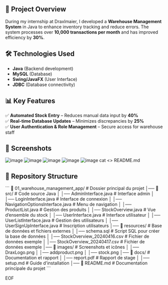 ## 📌 Project Overview
During my internship at Draxlmaier, I developed a **Warehouse Management System** in Java to enhance inventory tracking and reduce errors.
The system processes over **10,000 transactions per month** and has improved efficiency by **30%**.

## 🛠 Technologies Used
- **Java** (Backend development)
- **MySQL** (Database)
- **Swing/JavaFX** (User Interface)
- **JDBC** (Database connectivity)

## 📊 Key Features
✅ **Automated Stock Entry** – Reduces manual data input by **40%**  
✅ **Real-time Database Updates** – Minimizes discrepancies by **25%**  
✅ **User Authentication & Role Management** – Secure access for warehouse staff  

## 📸 Screenshots
![image](https://github.com/user-attachments/assets/66976c7b-fb78-47ca-b64a-1f81ce176dce)
![image](https://github.com/user-attachments/assets/7fb15dc0-ddfe-4072-9673-61d64201c5f9)
![image](https://github.com/user-attachments/assets/102e9794-aaaa-4022-b70d-63cdb3e0ac97)
![image](https://github.com/user-attachments/assets/549f85e1-2043-41c9-8dda-2713fa6e92db)
![image](https://github.com/user-attachments/assets/92580526-4c86-4b45-8bd2-b1d853ff5537)
cat <<EOF >> README.md
## 📂 Repository Structure

\`\`\`
📁 01_warehouse_management_app/  # Dossier principal du projet
│── 📁 src/  # Code source Java
│   │── AdminInterface.java  # Interface admin
│   │── LoginInterface.java  # Interface de connexion
│   │── NavigationOptionsInterface.java  # Menu de navigation
│   │── ProductList.java  # Gestion des produits
│   │── StockOverview.java  # Vue d’ensemble du stock
│   │── UserInterface.java  # Interface utilisateur
│   │── UserListInterface.java  # Gestion des utilisateurs
│   │── UserSignUpInterface.java  # Inscription utilisateurs
│── 📁 resources/  # Base de données et fichiers externes
│   │── schema.sql  # Script SQL pour créer la base de données
│   │── StockOverview_20240416.csv  # Fichier de données exemple
│   │── StockOverview_20240417.csv  # Fichier de données exemple
│── 📁 images/  # Screenshots et icônes
│   │── DraxLogo.png
│   │── addproduct.png
│   │── stock.png
│── 📁 docs/  # Documentation et rapport
│   │── report.pdf  # Rapport de stage
│   │── setup.md  # Guide d'installation
│── 📄 README.md  # Documentation principale du projet
\`\`\`

EOF

